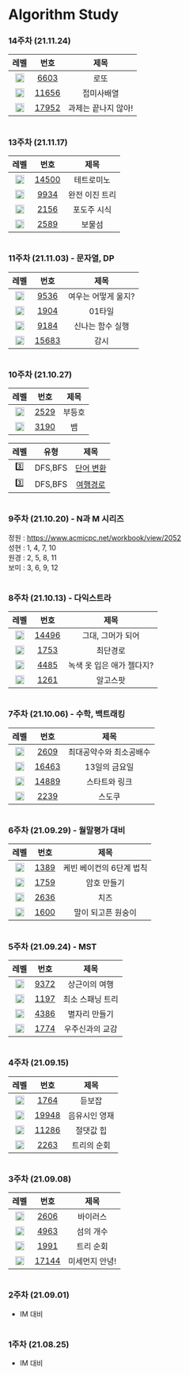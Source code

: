 <!-- Bronze : 5(1), 4(2), 3(3), 2(4), 1(5) -->
<!-- Silver : 5(6), 4(7), 3(8), 2(9), 1(10) -->
<!-- Gold : 5(11), 4(12), 3(13), 2(14), 1(15) -->
<!-- <img src="https://static.solved.ac/tier_small/*LEVEL*.svg" height="18px" /> | [*NO*](http://noj.am/*NO*) | *TITLE* -->
# Algorithm Study
### 14주차 (21.11.24)
레벨 | 번호 | 제목
:-: | :-: | :-:
<img src="https://static.solved.ac/tier_small/9.svg" height="18px"/> | [6603](http://noj.am/6603) | 로또
<img src="https://static.solved.ac/tier_small/7.svg" height="18px"/> | [11656](http://noj.am/11656) | 접미사배열
<img src="https://static.solved.ac/tier_small/8.svg" height="18px"/> | [17952](http://noj.am/17952) | 과제는 끝나지 않아!
#
### 13주차 (21.11.17)
레벨 | 번호 | 제목
:-: | :-: | :-:
<img src="https://static.solved.ac/tier_small/11.svg" height="18px"/> | [14500](http://noj.am/14500) | 테트로미노
<img src="https://static.solved.ac/tier_small/10.svg" height="18px"/> | [9934](http://noj.am/9934) | 완전 이진 트리
<img src="https://static.solved.ac/tier_small/10.svg" height="18px"/> | [2156](http://noj.am/2156) | 포도주 시식
<img src="https://static.solved.ac/tier_small/11.svg" height="18px"/> | [2589](http://noj.am/2589) | 보물섬
#
### 11주차 (21.11.03) - 문자열, DP
레벨 | 번호 | 제목
:-: | :-: | :-:
<img src="https://static.solved.ac/tier_small/7.svg" height="18px"/> | [9536](http://noj.am/9536) | 여우는 어떻게 울지?
<img src="https://static.solved.ac/tier_small/8.svg" height="18px"/> | [1904](http://noj.am/1904) | 01타일
<img src="https://static.solved.ac/tier_small/9.svg" height="18px"/> | [9184](http://noj.am/9184) | 신나는 함수 실행
<img src="https://static.solved.ac/tier_small/11.svg" height="18px"/> | [15683](http://noj.am/15683) | 감시
#
### 10주차 (21.10.27)
레벨 | 번호 | 제목
:-: | :-: | :-:
<img src="https://static.solved.ac/tier_small/9.svg" height="18px"/> | [2529](http://noj.am/2529) | 부등호
<img src="https://static.solved.ac/tier_small/11.svg" height="18px"/> | [3190](http://noj.am/3190) | 뱀

레벨 | 유형 | 제목
:-: | :-: | :-:
3️⃣ | DFS,BFS | [단어 변환](https://programmers.co.kr/learn/courses/30/lessons/43163)
3️⃣ | DFS,BFS | [여행경로](https://programmers.co.kr/learn/courses/30/lessons/43164)
#
### 9주차 (21.10.20) - N과 M 시리즈
정원 : https://www.acmicpc.net/workbook/view/2052 </br>
성현 : 1, 4, 7, 10 </br>
원경 : 2, 5, 8, 11 </br>
보미 : 3, 6, 9, 12 </br>
#
### 8주차 (21.10.13) - 다익스트라
레벨 | 번호 | 제목
:-: | :-: | :-:
<img src="https://static.solved.ac/tier_small/10.svg" height="18px"/> | [14496](http://noj.am/14496) | 그대, 그머가 되어
<img src="https://static.solved.ac/tier_small/11.svg" height="18px"/> | [1753](http://noj.am/1753) | 최단경로
<img src="https://static.solved.ac/tier_small/12.svg" height="18px"/> | [4485](http://noj.am/4485) | 녹색 옷 입은 애가 젤다지?
<img src="https://static.solved.ac/tier_small/12.svg" height="18px"/> | [1261](http://noj.am/1261) | 알고스팟
#
### 7주차 (21.10.06) - 수학, 백트래킹
레벨 | 번호 | 제목
:-: | :-: | :-:
<img src="https://static.solved.ac/tier_small/6.svg" height="18px"/> | [2609](http://noj.am/2609) | 최대공약수와 최소공배수
<img src="https://static.solved.ac/tier_small/7.svg" height="18px"/> | [16463](http://noj.am/16463) | 13일의 금요일
<img src="https://static.solved.ac/tier_small/8.svg" height="18px"/> | [14889](http://noj.am/14889) | 스타트와 링크
<img src="https://static.solved.ac/tier_small/12.svg" height="18px"/> | [2239](http://noj.am/2239) | 스도쿠
#
### 6주차 (21.09.29) - 월말평가 대비
레벨 | 번호 | 제목
:-: | :-: | :-:
<img src="https://static.solved.ac/tier_small/10.svg" height="18px"/> | [1389](http://noj.am/1389) | 케빈 베이컨의 6단계 법칙
<img src="https://static.solved.ac/tier_small/11.svg" height="18px"/> | [1759](http://noj.am/1759) | 암호 만들기
<img src="https://static.solved.ac/tier_small/11.svg" height="18px"/> | [2636](http://noj.am/2636) | 치즈
<img src="https://static.solved.ac/tier_small/12.svg" height="18px"/> | [1600](http://noj.am/1600) | 말이 되고픈 원숭이
#
### 5주차 (21.09.24) - MST
레벨 | 번호 | 제목
:-: | :-: | :-:
<img src="https://static.solved.ac/tier_small/7.svg" height="18px"/> | [9372](http://noj.am/9372) | 상근이의 여행
<img src="https://static.solved.ac/tier_small/12.svg" height="18px"/> | [1197](http://noj.am/1197) | 최소 스패닝 트리
<img src="https://static.solved.ac/tier_small/12.svg" height="18px"/> | [4386](http://noj.am/4386) | 별자리 만들기
<img src="https://static.solved.ac/tier_small/12.svg" height="18px"/> | [1774](http://noj.am/1774) | 우주신과의 교감
#
### 4주차 (21.09.15)
레벨 | 번호 | 제목
:-: | :-: | :-:
<img src="https://static.solved.ac/tier_small/7.svg" height="18px"/> | [1764](http://noj.am/1764) | 듣보잡
<img src="https://static.solved.ac/tier_small/8.svg" height="18px"/> | [19948](http://noj.am/19948) | 음유시인 영재
<img src="https://static.solved.ac/tier_small/10.svg" height="18px"/> | [11286](http://noj.am/11286) | 절댓값 힙
<img src="https://static.solved.ac/tier_small/13.svg" height="18px"/> | [2263](http://noj.am/2263) | 트리의 순회
#
### 3주차 (21.09.08)
레벨 | 번호 | 제목
:-: | :-: | :-:
<img src="https://static.solved.ac/tier_small/8.svg" height="18px"/> | [2606](http://noj.am/2606) | 바이러스
<img src="https://static.solved.ac/tier_small/9.svg" height="18px"/> | [4963](http://noj.am/4963) | 섬의 개수
<img src="https://static.solved.ac/tier_small/10.svg" height="18px"/> | [1991](http://noj.am/1991) | 트리 순회
<img src="https://static.solved.ac/tier_small/12.svg" height="18px"/> | [17144](http://noj.am/17144) | 미세먼지 안녕!
#
### 2주차 (21.09.01)
- IM 대비
#
### 1주차 (21.08.25)
- IM 대비
